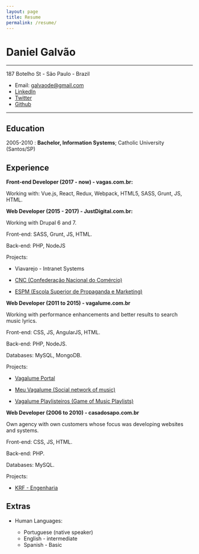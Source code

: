 ```yaml
---
layout: page
title: Resume
permalink: /resume/
---
```

Daniel Galvão
============

***
187 Botelho St - São Paulo - Brazil

* Email: galvaode@gmail.com
* [LinkedIn](https://lnkd.in/ejxcV5c)
* [Twitter](https://twitter.com/danielsamsung)
* [Github](http://github.com/danielGalvao)

***

Education
---------

2005-2010
:   **Bachelor, Information Systems**; Catholic University (Santos/SP)

Experience
----------

**Front-end Developer (2017 - now) - vagas.com.br:**

Working with: Vue.js, React, Redux, Webpack, HTML5, SASS, Grunt, JS, HTML.


**Web Developer (2015 - 2017) - JustDigital.com.br:**

Working with Drupal 6 and 7.

Front-end: SASS, Grunt, JS, HTML.

Back-end: PHP, NodeJS

Projects:

* Viavarejo - Intranet Systems

* [CNC (Confederação Nacional do Comércio)](http://www.cnc.org)

* [ESPM (Escola Superior de Propaganda e Marketing)](http://www.cnc.org)


**Web Developer (2011 to 2015) - vagalume.com.br**

Working with performance enhancements and better results to search music lyrics.

Front-end: CSS, JS, AngularJS, HTML.

Back-end: PHP, NodeJS.

Databases: MySQL, MongoDB.

Projects:

* [Vagalume Portal](http://www.vagalume.com)

* [Meu Vagalume (Social network of music)](http://meu.vagalume.com.br)

* [Vagalume Playlisteiros (Game of Music Playlists)](https://www.vagalume.com.br/playlisteiros/)


**Web Developer (2006 to 2010) - casadosapo.com.br**

Own agency with own customers whose focus was developing websites and systems.

Front-end: CSS, JS, HTML.

Back-end: PHP.

Databases: MySQL.

Projects:

  * [KRF - Engenharia](http://www.krf.com.br)

Extras
----------------------------------------

* Human Languages:

     * Portuguese (native speaker)
     * English - intermediate
     * Spanish - Basic
